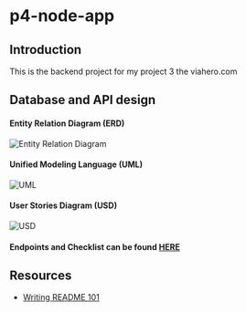 # p4-node-app

## Introduction

This is the backend project for my project 3 the viahero.com

## Database and API design

#### Entity Relation Diagram (ERD)
![Entity Relation Diagram](/diagrams/ERD-PSD.jpg "ERD")

#### Unified Modeling Language (UML)
![UML](/projects/p4-node-app/diagrams/UML-PSD%20copy.jpg "UML")

#### User Stories Diagram (USD)
![USD](/projects/p4-node-app/diagrams/UserStoriesDiagram%20copy.jpg "USD")

#### Endpoints and Checklist can be found [HERE](./checklists/Ckecklists.xlsx)


## Resources

- [Writing README 101](https://stackoverflow.com/questions/32563078/how-link-to-any-local-file-with-markdown-syntax)

